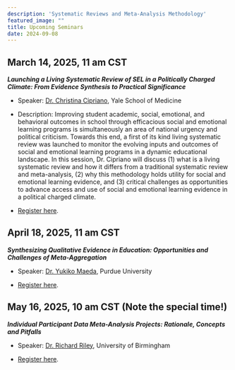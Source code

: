 ```yaml
---
description: 'Systematic Reviews and Meta-Analysis Methodology'
featured_image: ""
title: Upcoming Seminars
date: 2024-09-08
---
```


## March 14, 2025, 11 am CST

***Launching a Living Systematic Review of SEL in a Politically Charged Climate: From Evidence Synthesis to Practical Significance***

- Speaker: [Dr. Christina Cipriano](https://medicine.yale.edu/profile/christina-cipriano/), Yale School of Medicine

- Description: Improving student academic, social, emotional, and behavioral outcomes in school through efficacious social and emotional learning programs is simultaneously an area of national urgency and political criticism. Towards this end, a first of its kind living systematic review was launched to monitor the evolving inputs and outcomes of social and emotional learning programs in a dynamic educational landscape. In this session, Dr. Cipriano will discuss (1) what is a living systematic review and how it differs from a traditional systematic review and meta-analysis, (2) why this methodology holds utility for social and emotional learning evidence, and (3) critical challenges as opportunities to advance access and use of social and emotional learning evidence in a political charged climate.

-  [Register here](https://us06web.zoom.us/meeting/register/tZIldOuorzwiGNAnEoedUXskxj2maT3GbmBH#/registration).


## April 18, 2025, 11 am CST

***Synthesizing Qualitative Evidence in Education: Opportunities and Challenges of Meta-Aggregation***

- Speaker: [Dr. Yukiko Maeda](https://education.purdue.edu/faculty-profiles/name/yukiko-maeda/), Purdue University

-  [Register here](https://us06web.zoom.us/meeting/register/tZIldOuorzwiGNAnEoedUXskxj2maT3GbmBH#/registration).


## May 16, 2025, 10 am CST (Note the special time!)

***Individual Participant Data Meta-Analysis Projects: Rationale, Concepts and Pitfalls***

- Speaker: [Dr. Richard Riley](https://www.birmingham.ac.uk/staff/profiles/applied-health/riley-richard), University of Birmingham

-  [Register here](https://us06web.zoom.us/meeting/register/tZIldOuorzwiGNAnEoedUXskxj2maT3GbmBH#/registration).
